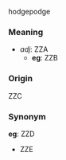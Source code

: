 hodgepodge
### Meaning
+ _adj_: ZZA
    + __eg__: ZZB

### Origin

ZZC

### Synonym

__eg__: ZZD

+ ZZE


